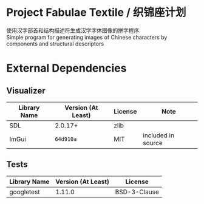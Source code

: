 # Project Fabulae Textile / 织锦座计划
使用汉字部首和结构描述符生成汉字字体图像的拼字程序  
Simple program for generating images of Chinese characters by components and structural descriptors

# External Dependencies
## Visualizer
| Library Name | Version (At Least) | License | Note |
|---|---|---|---|
| SDL | 2.0.17+ | zlib |  |
| ImGui | `64d910a` | MIT | included in source |
## Tests
| Library Name | Version (At Least) | License |
|---|---|---|
| googletest | 1.11.0 | BSD-3-Clause |
